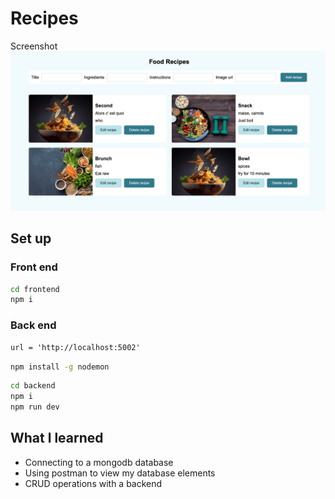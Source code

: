 # Recipes
Screenshot
![Application screenshot](./frontend/assets/food-recipies-screenshot.png)

## Set up

### Front end

```bash
cd frontend
npm i
```

### Back end

```md
url = 'http://localhost:5002'
```

```bash
npm install -g nodemon
```

```bash
cd backend
npm i
npm run dev
```

## What l learned
- Connecting to a mongodb database
- Using postman to view my database elements
- CRUD operations with a backend
